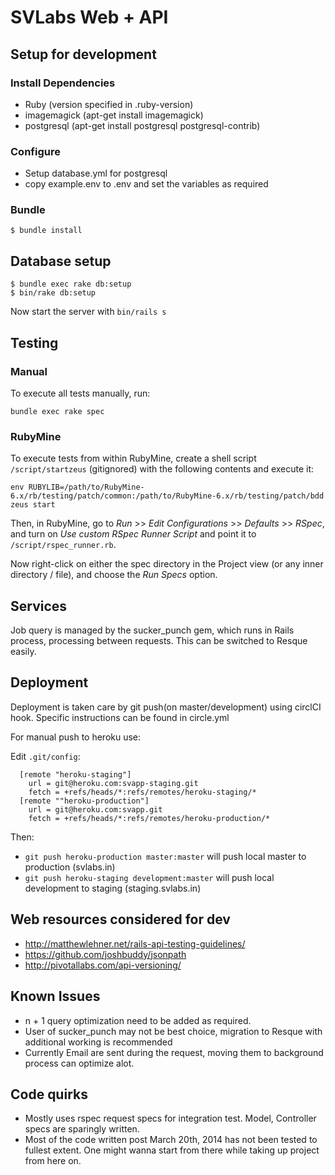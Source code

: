 # SVLabs Web + API

## Setup for development

### Install Dependencies
  *  Ruby (version specified in .ruby-version)
  *  imagemagick (apt-get install imagemagick)
  *  postgresql (apt-get install postgresql postgresql-contrib)

### Configure
  *  Setup database.yml for postgresql
  *  copy example.env to .env and set the variables as required

### Bundle
    $ bundle install

## Database setup
    $ bundle exec rake db:setup
    $ bin/rake db:setup

Now start the server with `bin/rails s`

## Testing
### Manual
To execute all tests manually, run:

    bundle exec rake spec

### RubyMine
To execute tests from within RubyMine, create a shell script `/script/startzeus` (gitignored) with the following
contents and execute it:

    env RUBYLIB=/path/to/RubyMine-6.x/rb/testing/patch/common:/path/to/RubyMine-6.x/rb/testing/patch/bdd zeus start

Then, in RubyMine, go to *Run* >> *Edit Configurations* >> *Defaults* >> *RSpec*, and turn on *Use custom RSpec Runner
Script* and point it to `/script/rspec_runner.rb`.

Now right-click on either the spec directory in the Project view (or any inner directory / file), and choose the
*Run Specs* option.

## Services
Job query is managed by the sucker_punch gem, which runs in Rails process, processing between requests. This can be
switched to Resque easily.

## Deployment
Deployment is taken care by git push(on master/development) using circlCI hook.
Specific instructions can be found in circle.yml

For manual push to heroku use:

Edit ``.git/config``:

      [remote "heroku-staging"]
        url = git@heroku.com:svapp-staging.git
        fetch = +refs/heads/*:refs/remotes/heroku-staging/*
      [remote ""heroku-production"]
        url = git@heroku.com:svapp.git
        fetch = +refs/heads/*:refs/remotes/heroku-production/*

Then:

* `git push heroku-production master:master` will push local master to production (svlabs.in)
* `git push heroku-staging development:master` will push local development to staging (staging.svlabs.in)

## Web resources considered for dev
*  http://matthewlehner.net/rails-api-testing-guidelines/
*  https://github.com/joshbuddy/jsonpath
*  http://pivotallabs.com/api-versioning/

## Known Issues
*  n + 1 query optimization need to be added as required.
*  User of sucker_punch may not be best choice, migration to Resque with additional working is recommended
*  Currently Email are sent during the request, moving them to background process can optimize alot.

## Code quirks
* Mostly uses rspec request specs for integration test. Model, Controller specs are sparingly written.
* Most of the code written post March 20th, 2014 has not been tested to fullest extent. One might wanna start from there while taking up project from here on.
